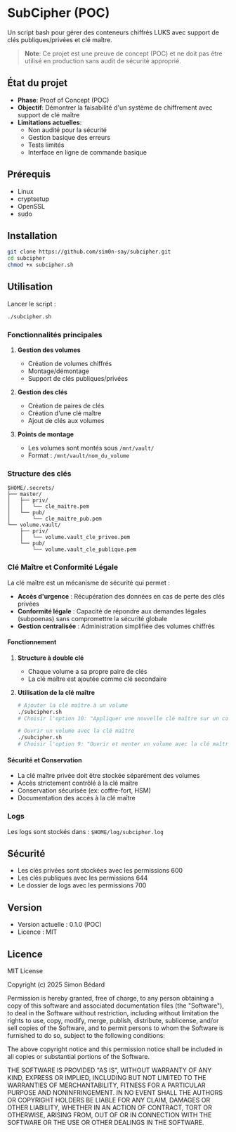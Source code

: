 # SubCipher (POC)

Un script bash pour gérer des conteneurs chiffrés LUKS avec support de clés publiques/privées et clé maître.

> **Note**: Ce projet est une preuve de concept (POC) et ne doit pas être utilisé en production sans audit de sécurité approprié.

## État du projet

- **Phase**: Proof of Concept (POC)
- **Objectif**: Démontrer la faisabilité d'un système de chiffrement avec support de clé maître
- **Limitations actuelles**:
  - Non audité pour la sécurité
  - Gestion basique des erreurs
  - Tests limités
  - Interface en ligne de commande basique

## Prérequis

- Linux
- cryptsetup
- OpenSSL
- sudo

## Installation

```bash
git clone https://github.com/sim0n-say/subcipher.git
cd subcipher
chmod +x subcipher.sh
```

## Utilisation

Lancer le script :
```bash
./subcipher.sh
```

### Fonctionnalités principales

1. **Gestion des volumes**
   - Création de volumes chiffrés
   - Montage/démontage
   - Support de clés publiques/privées

2. **Gestion des clés**
   - Création de paires de clés
   - Création d'une clé maître
   - Ajout de clés aux volumes

3. **Points de montage**
   - Les volumes sont montés sous `/mnt/vault/`
   - Format : `/mnt/vault/nom_du_volume`

### Structure des clés

```
$HOME/.secrets/
├── master/
│   ├── priv/
│   │   └── cle_maitre.pem
│   └── pub/
│       └── cle_maitre_pub.pem
└── volume.vault/
    ├── priv/
    │   └── volume.vault_cle_privee.pem
    └── pub/
        └── volume.vault_cle_publique.pem
```

### Clé Maître et Conformité Légale

La clé maître est un mécanisme de sécurité qui permet :

- **Accès d'urgence** : Récupération des données en cas de perte des clés privées
- **Conformité légale** : Capacité de répondre aux demandes légales (subpoenas) sans compromettre la sécurité globale
- **Gestion centralisée** : Administration simplifiée des volumes chiffrés

#### Fonctionnement

1. **Structure à double clé**
   - Chaque volume a sa propre paire de clés
   - La clé maître est ajoutée comme clé secondaire

2. **Utilisation de la clé maître**
   ```bash
   # Ajouter la clé maître à un volume
   ./subcipher.sh
   # Choisir l'option 10: "Appliquer une nouvelle clé maître sur un conteneur"

   # Ouvrir un volume avec la clé maître
   ./subcipher.sh
   # Choisir l'option 9: "Ouvrir et monter un volume avec la clé maître"
   ```

#### Sécurité et Conservation

- La clé maître privée doit être stockée séparément des volumes
- Accès strictement contrôlé à la clé maître
- Conservation sécurisée (ex: coffre-fort, HSM)
- Documentation des accès à la clé maître

### Logs

Les logs sont stockés dans : `$HOME/log/subcipher.log`

## Sécurité

- Les clés privées sont stockées avec les permissions 600
- Les clés publiques avec les permissions 644
- Le dossier de logs avec les permissions 700

## Version
- Version actuelle : 0.1.0 (POC)
- Licence : MIT

## Licence

MIT License

Copyright (c) 2025 Simon Bédard

Permission is hereby granted, free of charge, to any person obtaining a copy
of this software and associated documentation files (the "Software"), to deal
in the Software without restriction, including without limitation the rights
to use, copy, modify, merge, publish, distribute, sublicense, and/or sell
copies of the Software, and to permit persons to whom the Software is
furnished to do so, subject to the following conditions:

The above copyright notice and this permission notice shall be included in all
copies or substantial portions of the Software.

THE SOFTWARE IS PROVIDED "AS IS", WITHOUT WARRANTY OF ANY KIND, EXPRESS OR
IMPLIED, INCLUDING BUT NOT LIMITED TO THE WARRANTIES OF MERCHANTABILITY,
FITNESS FOR A PARTICULAR PURPOSE AND NONINFRINGEMENT. IN NO EVENT SHALL THE
AUTHORS OR COPYRIGHT HOLDERS BE LIABLE FOR ANY CLAIM, DAMAGES OR OTHER
LIABILITY, WHETHER IN AN ACTION OF CONTRACT, TORT OR OTHERWISE, ARISING FROM,
OUT OF OR IN CONNECTION WITH THE SOFTWARE OR THE USE OR OTHER DEALINGS IN THE
SOFTWARE.
